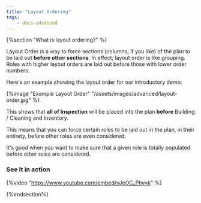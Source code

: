 ```yaml
---
title: "Layout Ordering"
tags: 
    - docs-advanced
---
```


{%section "What is layout ordering?" %}

Layout Order is a way to force sections (columns, if you like) of the plan to be laid out **before other sections**. In effect; layout order is like grouping. Roles with higher layout orders are laid out before those with lower order numbers.

Here's an example showing the layout order for our introductory demo:

{%image "Example Layout Order" "/assets/images/advanced/layout-order.jpg" %}

This shows that **all of Inspection** will be placed into the plan **before** Building / Cleaning and Inventory.

This means that you can force certain roles to be laid out in the plan, in their entirety, before other roles are even considered.

It's good when you want to make sure that a given role is totally populated before other roles are considered.

### See it in action

{%video "https://www.youtube.com/embed/yJeOC_Phyyk" %}


{%endsection%}
